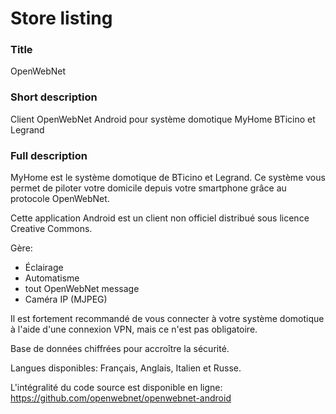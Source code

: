 # Store listing

### Title
OpenWebNet

### Short description
Client OpenWebNet Android pour système domotique MyHome BTicino et Legrand

### Full description
MyHome est le système domotique de BTicino et Legrand. Ce système vous permet de piloter votre domicile depuis votre smartphone grâce au protocole OpenWebNet.

Cette application Android est un client non officiel distribué sous licence Creative Commons.

Gère:
- Éclairage
- Automatisme
- tout OpenWebNet message
- Caméra IP (MJPEG)

Il est fortement recommandé de vous connecter à votre système domotique à l'aide d'une connexion VPN, mais ce n'est pas obligatoire.

Base de données chiffrées pour accroître la sécurité.

Langues disponibles: Français, Anglais, Italien et Russe.

L'intégralité du code source est disponible en ligne: https://github.com/openwebnet/openwebnet-android
